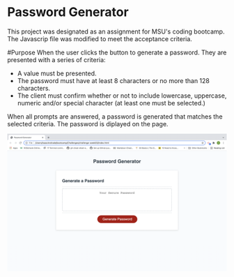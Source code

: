 # Password Generator 
This project was designated as an assignment for MSU's coding bootcamp.
The Javascrip file was modified to meet the acceptance criteria.

#Purpose
When the user clicks the button to generate a password. They are presented with a series of criteria:
- A value must be presented.
- The password must have at least 8 characters or no more than 128 characters.
- The client must confirm whether or not to include lowercase, uppercase, numeric and/or special character (at least one must be selected.)

When all prompts are answered, a password is generated that matches the selected criteria. The password is diplayed on the page.

<img src ="./code/password-generator.png" alt="The user interface Password Generator Program">

